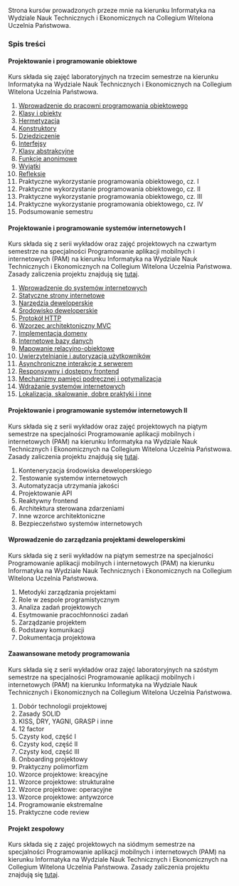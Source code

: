 Strona kursów prowadzonych przeze mnie na kierunku Informatyka na Wydziale Nauk Technicznych i Ekonomicznych na Collegium Witelona Uczelnia Państwowa.

### Spis treści
#### Projektowanie i programowanie obiektowe
Kurs składa się zajęć laboratoryjnych na trzecim semestrze na kierunku Informatyka na Wydziale Nauk Technicznych i Ekonomicznych na Collegium Witelona Uczelnia Państwowa.

1. [Wprowadzenie do pracowni programowania obiektowego](./laboratories/ppo/lab01.md)
1. [Klasy i obiekty](./laboratories/ppo/lab02.md)
1. [Hermetyzacja](./laboratories/ppo/lab03.md)
1. [Konstruktory](./laboratories/ppo/lab04.md)
1. [Dziedziczenie](./laboratories/ppo/lab05.md)
1. [Interfejsy](./laboratories/ppo/lab06.md)
1. [Klasy abstrakcyjne](./laboratories/ppo/lab07.md)
1. [Funkcje anonimowe](./laboratories/ppo/lab08.md)
1. [Wyjątki](./laboratories/ppo/lab09.md)
1. [Refleksje](./laboratories/ppo/lab10.md)
1. Praktyczne wykorzystanie programowania obiektowego, cz. I
1. Praktyczne wykorzystanie programowania obiektowego, cz. II
1. Praktyczne wykorzystanie programowania obiektowego, cz. III
1. Praktyczne wykorzystanie programowania obiektowego, cz. IV
1. Podsumowanie semestru

#### Projektowanie i programowanie systemów internetowych I
Kurs składa się z serii wykładów oraz zajęć projektowych na czwartym semestrze na specjalności Programowanie aplikacji mobilnych i internetowych (PAM) na kierunku Informatyka na Wydziale Nauk Technicznych i Ekonomicznych na Collegium Witelona Uczelnia Państwowa. Zasady zaliczenia projektu znajdują się [tutaj](./projects/ppsi1.md).

1. [Wprowadzenie do systemów internetowych](./lectures/ppsi1/w01/index.html)
1. [Statyczne strony internetowe](./lectures/ppsi1/w02/index.html)
1. [Narzędzia deweloperskie](./lectures/ppsi1/w03/index.html)
1. [Środowisko deweloperskie](./lectures/ppsi1/w04/index.html)
1. [Protokół HTTP](./lectures/ppsi1/w05/index.html)
1. [Wzorzec architektoniczny MVC](./lectures/ppsi1/w06/index.html)
1. [Implementacja domeny](./lectures/ppsi1/w07/index.html)
1. [Internetowe bazy danych](./lectures/ppsi1/w08/index.html)
1. [Mapowanie relacyjno-obiektowe](./lectures/ppsi1/w09/index.html)
1. [Uwierzytelnianie i autoryzacja użytkowników](./lectures/ppsi1/w10/index.html)
1. [Asynchroniczne interakcje z serwerem](./lectures/ppsi1/w11/index.html)
1. [Responsywny i dostępny frontend](./lectures/ppsi1/w12/index.html)
1. [Mechanizmy pamięci podręcznej i optymalizacja](./lectures/ppsi1/w13-15/index.html)
1. [Wdrażanie systemów internetowych](./lectures/ppsi1/w13-15/index.html)
1. [Lokalizacja, skalowanie, dobre praktyki i inne](./lectures/ppsi1/w13-15/index.html)

#### Projektowanie i programowanie systemów internetowych II
Kurs składa się z serii wykładów oraz zajęć projektowych na piątym semestrze na specjalności Programowanie aplikacji mobilnych i internetowych (PAM) na kierunku Informatyka na Wydziale Nauk Technicznych i Ekonomicznych na Collegium Witelona Uczelnia Państwowa. Zasady zaliczenia projektu znajdują się [tutaj](./projects/ppsi2.md).

1. Konteneryzacja środowiska deweloperskiego
1. Testowanie systemów internetowych
1. Automatyzacja utrzymania jakości
1. Projektowanie API
1. Reaktywny frontend
1. Architektura sterowana zdarzeniami
1. Inne wzorce architektoniczne
1. Bezpieczeństwo systemów internetowych

#### Wprowadzenie do zarządzania projektami deweloperskimi
Kurs składa się z serii wykładów na piątym semestrze na specjalności Programowanie aplikacji mobilnych i internetowych (PAM) na kierunku Informatyka na Wydziale Nauk Technicznych i Ekonomicznych na Collegium Witelona Uczelnia Państwowa.

1. Metodyki zarządzania projektami
1. Role w zespole programistycznym
1. Analiza zadań projektowych
1. Esytmowanie pracochłonności zadań
1. Zarządzanie projektem
1. Podstawy komunikacji
1. Dokumentacja projektowa

#### Zaawansowane metody programowania
Kurs składa się z serii wykładów oraz zajęć laboratoryjnych na szóstym semestrze na specjalności Programowanie aplikacji mobilnych i internetowych (PAM) na kierunku Informatyka na Wydziale Nauk Technicznych i Ekonomicznych na Collegium Witelona Uczelnia Państwowa.

1. Dobór technologii projektowej
1. Zasady SOLID
1. KISS, DRY, YAGNI, GRASP i inne
1. 12 factor
1. Czysty kod, część I
1. Czysty kod, część II
1. Czysty kod, część III
1. Onboarding projektowy
1. Praktyczny polimorfizm
1. Wzorce projektowe: kreacyjne
1. Wzorce projektowe: strukturalne
1. Wzorce projektowe: operacyjne
1. Wzorce projektowe: antywzorce
1. Programowanie ekstremalne
1. Praktyczne code review


#### Projekt zespołowy
Kurs składa się z zajęć projektowych na siódmym semestrze na specjalności Programowanie aplikacji mobilnych i internetowych (PAM) na kierunku Informatyka na Wydziale Nauk Technicznych i Ekonomicznych na Collegium Witelona Uczelnia Państwowa.  Zasady zaliczenia projektu znajdują się [tutaj](./projects/pz.md).


